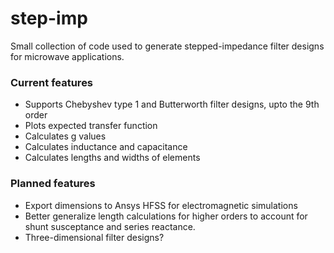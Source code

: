 # step-imp
Small collection of code used to generate stepped-impedance filter designs for microwave applications.
### Current features
- Supports Chebyshev type 1 and Butterworth filter designs, upto the 9th order
- Plots expected transfer function
- Calculates g values
- Calculates inductance and capacitance
- Calculates lengths and widths of elements
### Planned features
- Export dimensions to Ansys HFSS for electromagnetic simulations
- Better generalize length calculations for higher orders to account for shunt susceptance and series reactance.
- Three-dimensional filter designs?